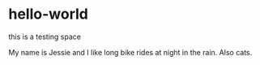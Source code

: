 # hello-world
this is a testing space

My name is Jessie and I like long bike rides at night in the rain. Also cats.
